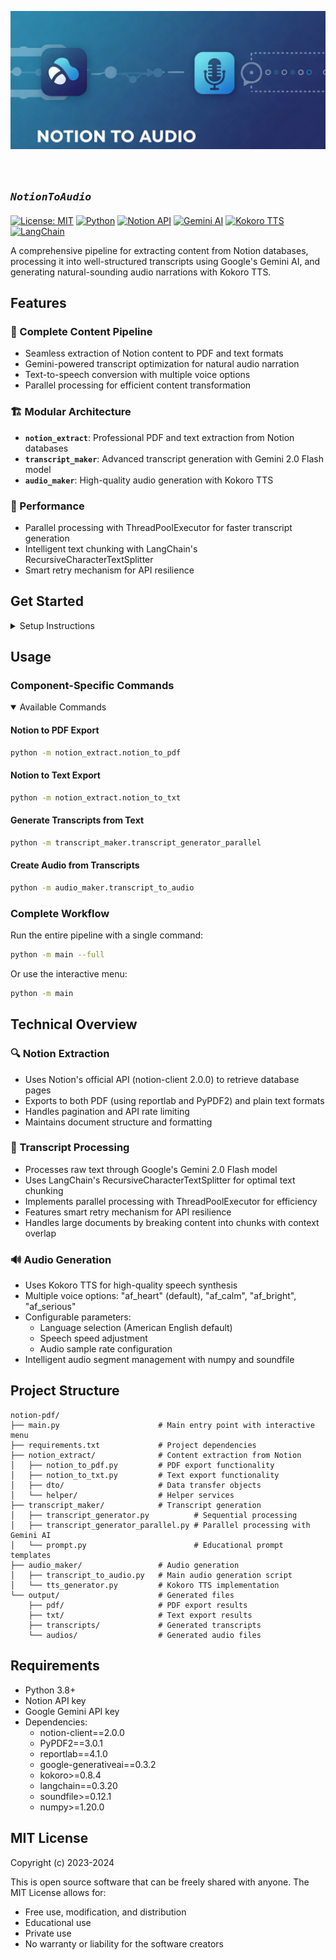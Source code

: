<p align="center">
  <img src="assets/banner.jpeg" alt="Notion Content Pipeline Banner">
</p>

# <sub><sub>_`NotionToAudio`_ </sub></sub>

[![License: MIT](https://img.shields.io/badge/License-MIT-blue.svg)](https://opensource.org/licenses/MIT)
[![Python](https://img.shields.io/badge/python-3.8%2B-darkgreen)](https://www.python.org/)
[![Notion API](https://img.shields.io/badge/Notion%20API-v1-black)](https://developers.notion.com/)
[![Gemini AI](https://img.shields.io/badge/Gemini%20AI-2.0%20Flash-orange)](https://ai.google.dev/)
[![Kokoro TTS](https://img.shields.io/badge/Kokoro-TTS-8A2BE2)](https://github.com/hexgrad/kokoro)
[![LangChain](https://img.shields.io/badge/LangChain-0.3.20-yellow)](https://www.langchain.com/)

A comprehensive pipeline for extracting content from Notion databases, processing it into well-structured transcripts using Google's Gemini AI, and generating natural-sounding audio narrations with Kokoro TTS.

## Features

### 🔄 Complete Content Pipeline
- Seamless extraction of Notion content to PDF and text formats
- Gemini-powered transcript optimization for natural audio narration
- Text-to-speech conversion with multiple voice options
- Parallel processing for efficient content transformation

### 🏗️ Modular Architecture
- **`notion_extract`**: Professional PDF and text extraction from Notion databases
- **`transcript_maker`**: Advanced transcript generation with Gemini 2.0 Flash model
- **`audio_maker`**: High-quality audio generation with Kokoro TTS

### 🚀 Performance
- Parallel processing with ThreadPoolExecutor for faster transcript generation
- Intelligent text chunking with LangChain's RecursiveCharacterTextSplitter
- Smart retry mechanism for API resilience

## Get Started

<details>
<summary>Setup Instructions</summary>

1. Create a Notion integration and get your API key:
   - Go to https://www.notion.so/my-integrations
   - Click "New integration"
   - Give it a name and submit
   - Copy the API key

2. Share your database with the integration:
   - Open your Notion database
   - Click "Share" in the top right
   - Click "Add people, emails, groups, or integrations"
   - Search for your integration name and select it

3. Get your database ID:
   - Open your database in Notion
   - Copy the database ID from the URL:
     - The URL format is: https://www.notion.so/{workspace}/{database_id}?v={view_id}
     - The database ID is a 32-character string

4. Install dependencies:
```bash
pip install -r requirements.txt
```

5. Create a `.env` file with your credentials:
```
NOTION_API_KEY=your_api_key_here
NOTION_DATABASE_ID=your_database_id_here
GEMINI_API_KEY=your_gemini_api_key_here
```

</details>

## Usage

### Component-Specific Commands

<details open>
<summary>Available Commands</summary>

#### Notion to PDF Export
```bash
python -m notion_extract.notion_to_pdf
```

#### Notion to Text Export
```bash
python -m notion_extract.notion_to_txt
```

#### Generate Transcripts from Text
```bash
python -m transcript_maker.transcript_generator_parallel
```

#### Create Audio from Transcripts
```bash
python -m audio_maker.transcript_to_audio
```

</details>

### Complete Workflow

Run the entire pipeline with a single command:

```bash
python -m main --full
```

Or use the interactive menu:

```bash
python -m main
```

## Technical Overview

### 🔍 Notion Extraction
- Uses Notion's official API (notion-client 2.0.0) to retrieve database pages
- Exports to both PDF (using reportlab and PyPDF2) and plain text formats
- Handles pagination and API rate limiting
- Maintains document structure and formatting

### 📝 Transcript Processing
- Processes raw text through Google's Gemini 2.0 Flash model
- Uses LangChain's RecursiveCharacterTextSplitter for optimal text chunking
- Implements parallel processing with ThreadPoolExecutor for efficiency
- Features smart retry mechanism for API resilience
- Handles large documents by breaking content into chunks with context overlap

### 🔊 Audio Generation
- Uses Kokoro TTS for high-quality speech synthesis
- Multiple voice options: "af_heart" (default), "af_calm", "af_bright", "af_serious"
- Configurable parameters:
  - Language selection (American English default)
  - Speech speed adjustment
  - Audio sample rate configuration
- Intelligent audio segment management with numpy and soundfile

## Project Structure

```
notion-pdf/
├── main.py                      # Main entry point with interactive menu
├── requirements.txt             # Project dependencies
├── notion_extract/              # Content extraction from Notion
│   ├── notion_to_pdf.py         # PDF export functionality
│   ├── notion_to_txt.py         # Text export functionality
│   ├── dto/                     # Data transfer objects
│   └── helper/                  # Helper services
├── transcript_maker/            # Transcript generation
│   ├── transcript_generator.py          # Sequential processing
│   ├── transcript_generator_parallel.py # Parallel processing with Gemini AI
│   └── prompt.py                        # Educational prompt templates
├── audio_maker/                 # Audio generation
│   ├── transcript_to_audio.py   # Main audio generation script
│   └── tts_generator.py         # Kokoro TTS implementation
└── output/                      # Generated files
    ├── pdf/                     # PDF export results
    ├── txt/                     # Text export results
    ├── transcripts/             # Generated transcripts
    └── audios/                  # Generated audio files
```

## Requirements

- Python 3.8+
- Notion API key
- Google Gemini API key
- Dependencies:
  - notion-client==2.0.0
  - PyPDF2==3.0.1
  - reportlab==4.1.0
  - google-generativeai==0.3.2
  - kokoro>=0.8.4
  - langchain==0.3.20
  - soundfile>=0.12.1
  - numpy>=1.20.0

## MIT License

Copyright (c) 2023-2024

This is open source software that can be freely shared with anyone. The MIT License allows for:
- Free use, modification, and distribution
- Educational use
- Private use
- No warranty or liability for the software creators
